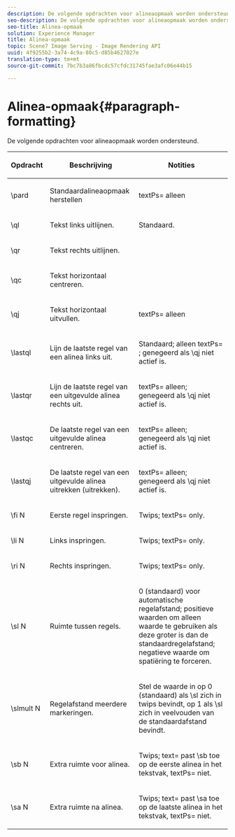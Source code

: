 ```yaml
---
description: De volgende opdrachten voor alineaopmaak worden ondersteund.
seo-description: De volgende opdrachten voor alineaopmaak worden ondersteund.
seo-title: Alinea-opmaak
solution: Experience Manager
title: Alinea-opmaak
topic: Scene7 Image Serving - Image Rendering API
uuid: 4f9255b2-3a74-4c9a-80c5-d85b4627027e
translation-type: tm+mt
source-git-commit: 7bc7b3a86fbcdc57cfdc31745fae3afc06e44b15

---
```



# Alinea-opmaak{#paragraph-formatting}

De volgende opdrachten voor alineaopmaak worden ondersteund.

<table id="table_5DD044E1C0614A29A2413557DF57197D"> 
 <thead> 
  <tr> 
   <th class="entry"> <p>Opdracht </p> </th> 
   <th class="entry"> <p>Beschrijving </p> </th> 
   <th class="entry"> <p>Notities </p> </th> 
  </tr> 
 </thead>
 <tbody> 
  <tr> 
   <td> <span class="codeph"> \pard </span> </td> 
   <td> <p>Standaardalineaopmaak herstellen </p> </td> 
   <td> <p> <span class="codeph"> textPs= </span> alleen </p> </td> 
  </tr> 
  <tr> 
   <td> <span class="codeph"> \ql </span> </td> 
   <td> <p>Tekst links uitlijnen. </p> </td> 
   <td> <p>Standaard. </p> </td> 
  </tr> 
  <tr> 
   <td> <span class="codeph"> \qr </span> </td> 
   <td> <p>Tekst rechts uitlijnen. </p> </td> 
   <td> <p> </p> </td> 
  </tr> 
  <tr> 
   <td> <span class="codeph"> \qc </span> </td> 
   <td> <p>Tekst horizontaal centreren. </p> </td> 
   <td> <p> </p> </td> 
  </tr> 
  <tr> 
   <td> <span class="codeph"> \qj </span> </td> 
   <td> <p>Tekst horizontaal uitvullen. </p> </td> 
   <td> <p> <span class="codeph"> textPs= </span> alleen </p> </td> 
  </tr> 
  <tr> 
   <td> <span class="codeph"> \lastql </span> </td> 
   <td> <p>Lijn de laatste regel van een alinea links uit. </p> </td> 
   <td> <p>Standaard; alleen <span class="codeph"> textPs= </span> ; genegeerd als <span class="codeph"> \qj niet actief </span>is. </p> </td> 
  </tr> 
  <tr> 
   <td> <span class="codeph"> \lastqr </span> </td> 
   <td> <p>Lijn de laatste regel van een uitgevulde alinea rechts uit. </p> </td> 
   <td> <p> <span class="codeph"> textPs= </span> alleen; genegeerd als <span class="codeph"> \qj </span> niet actief is. </p> </td> 
  </tr> 
  <tr> 
   <td> <span class="codeph"> \lastqc </span> </td> 
   <td> <p>De laatste regel van een uitgevulde alinea centreren. </p> </td> 
   <td> <p> <span class="codeph"> textPs= </span> alleen; genegeerd als <span class="codeph"> \qj niet actief </span>is. </p> </td> 
  </tr> 
  <tr> 
   <td> <span class="codeph"> \lastqj </span> </td> 
   <td> <p>De laatste regel van een uitgevulde alinea uitrekken (uitrekken). </p> </td> 
   <td> <p> <span class="codeph"> textPs= </span> alleen; genegeerd als <span class="codeph"> \qj niet actief </span>is. </p> </td> 
  </tr> 
  <tr> 
   <td> <span class="codeph"> \fi <span class="varname"> N </span></span> </td> 
   <td> <p>Eerste regel inspringen. </p> </td> 
   <td> <p>Twips; <span class="codeph"> textPs= </span> only. </p> </td> 
  </tr> 
  <tr> 
   <td> <span class="codeph"> \li <span class="varname"> N </span></span> </td> 
   <td> <p>Links inspringen. </p> </td> 
   <td> <p>Twips; <span class="codeph"> textPs= </span> only. </p> </td> 
  </tr> 
  <tr> 
   <td> <span class="codeph"> \ri <span class="varname"> N </span></span> </td> 
   <td> <p>Rechts inspringen. </p> </td> 
   <td> <p>Twips; <span class="codeph"> textPs= </span> only. </p> </td> 
  </tr> 
  <tr> 
   <td> <span class="codeph"> \sl <span class="varname"> N </span></span> </td> 
   <td> <p>Ruimte tussen regels. </p> </td> 
   <td> <p>0 (standaard) voor automatische regelafstand; positieve waarden om alleen waarde te gebruiken als deze groter is dan de standaardregelafstand; negatieve waarde om spatiëring te forceren. </p> </td> 
  </tr> 
  <tr> 
   <td> <span class="codeph"> \slmult <span class="varname"> N </span></span> </td> 
   <td> <p>Regelafstand meerdere markeringen. </p> </td> 
   <td> <p>Stel de waarde in op 0 (standaard) als <span class="codeph"> \sl </span> zich in twips bevindt, op 1 als <span class="codeph"> \sl </span> zich in veelvouden van de standaardafstand bevindt. </p> </td> 
  </tr> 
  <tr> 
   <td> <span class="codeph"> \sb <span class="varname"> N </span></span> </td> 
   <td> <p>Extra ruimte voor alinea. </p> </td> 
   <td> <p>Twips; <span class="codeph"> text= </span>past <span class="codeph"> \sb </span> toe op de eerste alinea in het tekstvak, <span class="codeph"> textPs= </span> niet. </p> </td> 
  </tr> 
  <tr> 
   <td> <span class="codeph"> \sa <span class="varname"> N </span></span> </td> 
   <td> <p>Extra ruimte na alinea. </p> </td> 
   <td> <p>Twips; <span class="codeph"> text= </span> past <span class="codeph"> \sa </span> toe op de laatste alinea in het tekstvak, <span class="codeph"> textPs= </span> niet. </p> </td> 
  </tr> 
 </tbody> 
</table>

